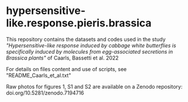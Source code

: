 # hypersensitive-like.response.pieris.brassica

This repository contains the datasets and codes used in the study *"Hypersensitive-like response induced by cabbage white butterflies 
is specifically induced by molecules from egg-associated secretions in Brassica plants"* of Caarls, Bassetti et al. 2022

For details on files content and use of scripts, see "README_Caarls_et_al.txt"

Raw photos for figures 1, S1 and S2 are available on a Zenodo repository: doi.org/10.5281/zenodo.7194716
